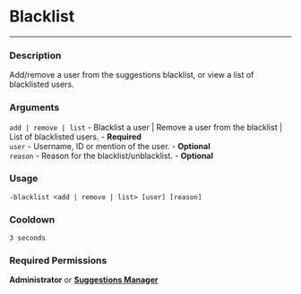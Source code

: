 # Blacklist
---
### Description
Add/remove a user from the suggestions blacklist, or view a list of blacklisted users.
### Arguments
`add | remove | list` - Blacklist a user | Remove a user from the blacklist | List of blacklisted users. - **Required**\
`user` - Username, ID or mention of the user. - **Optional**\
`reason` - Reason for the blacklist/unblacklist. - **Optional**
### Usage
```
-blacklist <add | remove | list> [user] [reason]
```
### Cooldown
`3 seconds`
### Required Permissions
**Administrator** or **[Suggestions Manager](administration/suggestionsmanager.md)**